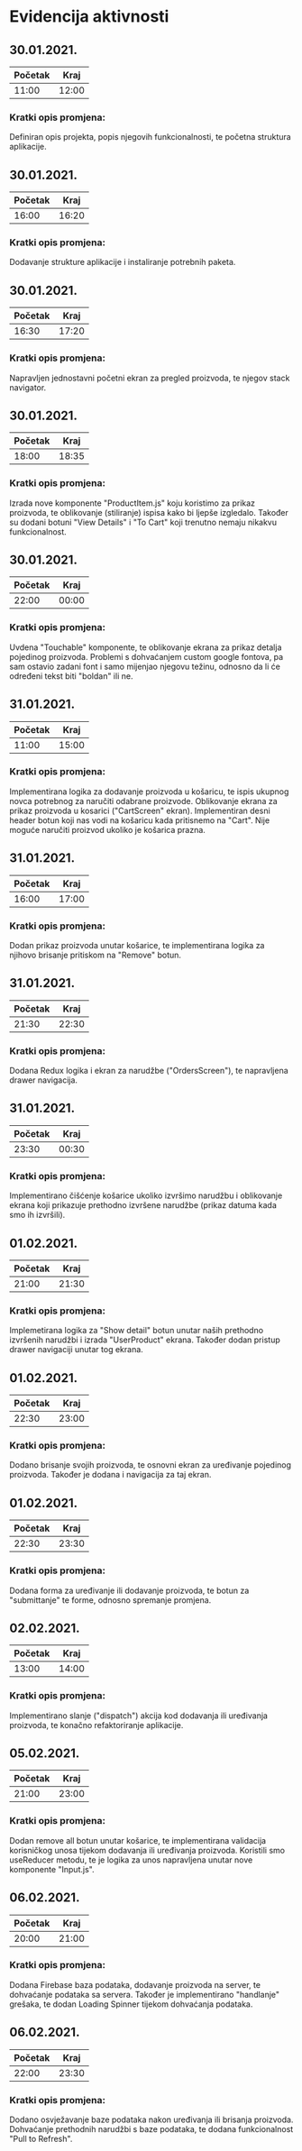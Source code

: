 # Evidencija aktivnosti

## 30.01.2021.
Početak | Kraj
------- | ----
11:00   | 12:00
### Kratki opis promjena:
Definiran opis projekta, popis njegovih funkcionalnosti, te početna struktura aplikacije.


## 30.01.2021.
Početak | Kraj
------- | ----
16:00   | 16:20
### Kratki opis promjena:
Dodavanje strukture aplikacije i instaliranje potrebnih paketa.


## 30.01.2021.
Početak | Kraj
------- | ----
16:30   | 17:20
### Kratki opis promjena:
Napravljen jednostavni početni ekran za pregled proizvoda, te njegov stack navigator.


## 30.01.2021.
Početak | Kraj
------- | ----
18:00   | 18:35
### Kratki opis promjena:
Izrada nove komponente "ProductItem.js" koju koristimo za prikaz proizvoda, te oblikovanje (stiliranje) ispisa kako bi ljepše izgledalo. Također su dodani botuni "View Details" i "To Cart" koji trenutno nemaju nikakvu funkcionalnost.


## 30.01.2021.
Početak | Kraj
------- | ----
22:00   | 00:00
### Kratki opis promjena:
Uvdena "Touchable" komponente, te oblikovanje ekrana za prikaz detalja pojedinog proizvoda.
Problemi s dohvaćanjem custom google fontova, pa sam ostavio zadani font i samo mijenjao njegovu težinu, odnosno da li će određeni tekst biti "boldan" ili ne.


## 31.01.2021.
Početak | Kraj
------- | ----
11:00   | 15:00
### Kratki opis promjena:
Implementirana logika za dodavanje proizvoda u košaricu, te ispis ukupnog novca potrebnog za naručiti odabrane proizvode.
Oblikovanje ekrana za prikaz proizvoda u kosarici ("CartScreen" ekran).
Implementiran desni header botun koji nas vodi na košaricu kada pritisnemo na "Cart".
Nije moguće naručiti proizvod ukoliko je košarica prazna.


## 31.01.2021.
Početak | Kraj
------- | ----
16:00   | 17:00
### Kratki opis promjena:
Dodan prikaz proizvoda unutar košarice, te implementirana logika za njihovo brisanje pritiskom na "Remove" botun.


## 31.01.2021.
Početak | Kraj
------- | ----
21:30   | 22:30
### Kratki opis promjena:
Dodana Redux logika i ekran za narudžbe ("OrdersScreen"), te napravljena drawer navigacija.


## 31.01.2021.
Početak | Kraj
------- | ----
23:30   | 00:30
### Kratki opis promjena:
Implementirano čišćenje košarice ukoliko izvršimo narudžbu i oblikovanje ekrana koji prikazuje prethodno izvršene narudžbe (prikaz datuma kada smo ih izvršili).

## 01.02.2021.
Početak | Kraj
------- | ----
21:00   | 21:30
### Kratki opis promjena:
Implemetirana logika za "Show detail" botun unutar naših prethodno izvršenih narudžbi i izrada "UserProduct" ekrana.
Također dodan pristup drawer navigaciji unutar tog ekrana.


## 01.02.2021.
Početak | Kraj
------- | ----
22:30   | 23:00
### Kratki opis promjena:
Dodano brisanje svojih proizvoda, te osnovni ekran za uređivanje pojedinog proizvoda. Također je dodana i navigacija za taj ekran.


## 01.02.2021.
Početak | Kraj
------- | ----
22:30   | 23:30
### Kratki opis promjena:
Dodana forma za uređivanje ili dodavanje proizvoda, te botun za "submittanje" te forme, odnosno spremanje promjena.


## 02.02.2021.
Početak | Kraj
------- | ----
13:00   | 14:00
### Kratki opis promjena:
Implementirano slanje ("dispatch") akcija kod dodavanja ili uređivanja proizvoda, te konačno refaktoriranje aplikacije.


## 05.02.2021.
Početak | Kraj
------- | ----
21:00   | 23:00
### Kratki opis promjena:
Dodan remove all botun unutar košarice, te implementirana validacija korisničkog unosa tijekom dodavanja ili uređivanja proizvoda.
Koristili smo useReducer metodu, te je logika za unos napravljena unutar nove komponente "Input.js".


## 06.02.2021.
Početak | Kraj
------- | ----
20:00   | 21:00
### Kratki opis promjena:
Dodana Firebase baza podataka, dodavanje proizvoda na server, te dohvaćanje podataka sa servera. Također je implementirano "handlanje" grešaka, te dodan Loading Spinner tijekom dohvaćanja podataka.


## 06.02.2021.
Početak | Kraj
------- | ----
22:00   | 23:30
### Kratki opis promjena:
Dodano osvježavanje baze podataka nakon uređivanja ili brisanja proizvoda. Dohvaćanje prethodnih narudžbi s baze podataka, te dodana funkcionalnost "Pull to Refresh".

